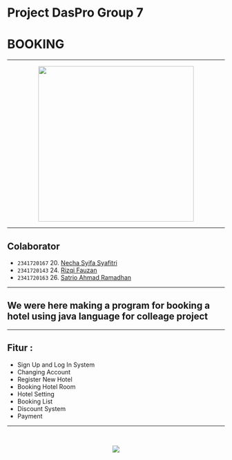 # Project DasPro Group 7
# BOOKING
---
<p align="center">
<img src="https://cdn.discordapp.com/attachments/786230201956040726/1170010623657115698/image.png?ex=65577c4e&is=6545074e&hm=9405ee40494df16a7bb65816cc25db18e8cebe9488e3169e249402a5d63cfbc9&" width="360">
</p>

---

## Colaborator

- `2341720167` 20. [Necha Syifa Syafitri](https://github.com/nechasyifa)
- `2341720143` 24. [Rizqi Fauzan](https://github.com/Ruphasa)
- `2341720163` 26. [Satrio Ahmad Ramadhan](https://github.com/SatrioHubs)
  
---
## We were here making a program for booking a hotel using java language for colleage project
---
## Fitur : 
- Sign Up and Log In System
- Changing Account
- Register New Hotel
- Booking Hotel Room
- Hotel Setting
- Booking List
- Discount System
- Payment
---
<br/>
<p align="center">
<img src="https://contrib.rocks/image?repo=Ruphasa/Project-Booking-DasPro">
</p>
